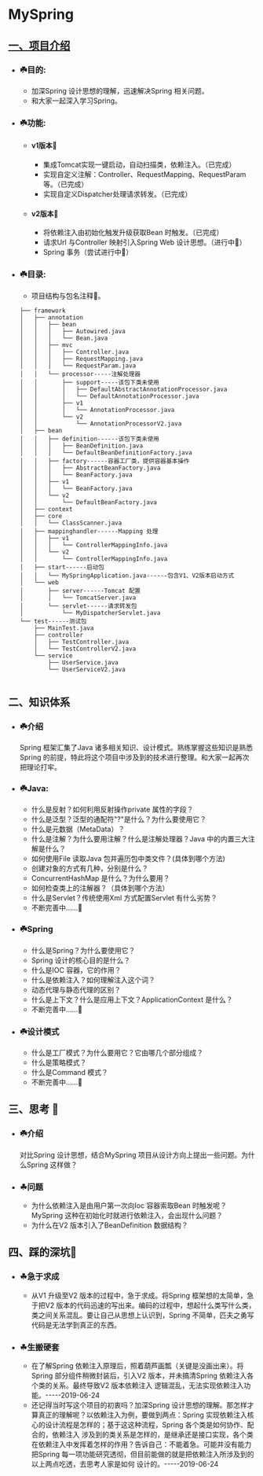 # MySpring

## [一、项目介绍](#41)
* ### ☘️目的:
     * 加深Spring 设计思想的理解，迅速解决Spring 相关问题。
     * 和大家一起深入学习Spring。
     
* ### ☘️功能:
     * #### v1版本🚶‍
         * 集成Tomcat实现一键启动，自动扫描类，依赖注入。（已完成）
         * 实现自定义注解：Controller、RequestMapping、RequestParam等。（已完成）
         * 实现自定义Dispatcher处理请求转发。（已完成）
     * #### v2版本🏃‍
         * 将依赖注入由初始化触发升级获取Bean 时触发。（已完成）
         * 请求Url 与Controller 映射引入Spring Web 设计思想。（进行中🚧）
         * Spring 事务（尝试进行中🚧）

* ### ☘️目录:
     * 项目结构与包名注释🌴。
    ```    
    ├── framework
    │   ├── annotation
    │   │   ├── bean
    │   │   │   ├── Autowired.java
    │   │   │   └── Bean.java
    │   │   ├── mvc
    │   │   │   ├── Controller.java
    │   │   │   ├── RequestMapping.java
    │   │   │   └── RequestParam.java
    │   │   └── processor-----注解处理器
    │   │       ├── support-----该包下类未使用
    │   │       │   ├── DefaultAbstractAnnotationProcessor.java
    │   │       │   └── DefaultAnnotationProcessor.java
    │   │       ├── v1
    │   │       │   └── AnnotationProcessor.java
    │   │       └── v2
    │   │           └── AnnotationProcessorV2.java
    │   ├── bean
    │   │   ├── definition------该包下类未使用
    │   │   │   ├── BeanDefinition.java
    │   │   │   └── DefaultBeanDefinitionFactory.java
    │   │   ├── factory------容器工厂类，提供容器基本操作
    │   │   │   ├── AbstractBeanFactory.java
    │   │   │   └── BeanFactory.java
    │   │   ├── v1
    │   │   │   └── BeanFactory.java
    │   │   └── v2
    │   │       └── DefaultBeanFactory.java
    │   ├── context
    │   ├── core
    │   │   └── ClassScanner.java
    │   ├── mappinghandler------Mapping 处理
    │   │   ├── v1
    │   │   │   └── ControllerMappingInfo.java
    │   │   └── v2
    │   │       └── ControllerMappingInfo.java
    │   ├── start------启动包
    │   │   └── MySpringApplication.java------包含V1、V2版本启动方式
    │   └── web
    │       ├── server------Tomcat 配置
    │       │   └── TomcatServer.java
    │       └── servlet------请求转发包
    │           └── MyDispatcherServlet.java
    └── test------测试包
        ├── MainTest.java
        ├── controller
        │   ├── TestController.java
        │   └── TestControllerV2.java
        └── service
            ├── UserService.java
            └── UserServiceV2.java
            
    ```
    
## 二、知识体系
* ### ☘️介绍 
    Spring 框架汇集了Java 诸多相关知识、设计模式。熟练掌握这些知识是熟悉Spring 的前提，特此将这个项目中涉及到的技术进行整理。和大家一起再次把理论打牢。
        
* ### ☘️Java:
     * 什么是反射？如何利用反射操作private 属性的字段？
     * 什么是泛型？泛型的通配符"?"是什么？为什么要使用它？
     * 什么是元数据（MetaData）？
     * 什么是注解？为什么要用注解？什么是注解处理器？Java 中的内置三大注解是什么？
     * 如何使用File 读取Java 包并遍历包中类文件？(具体到哪个方法)
     * 创建对象的方式有几种，分别是什么？
     * ConcurrentHashMap 是什么？为什么要用？
     * 如何检查类上的注解器？（具体到哪个方法）
     * 什么是Servlet？传统使用Xml 方式配置Servlet 有什么劣势？
     * 不断完善中......🚧
     
* ### ☘️Spring
     * 什么是Spring？为什么要使用它？
     * Spring 设计的核心目的是什么？
     * 什么是IOC 容器，它的作用？
     * 什么是依赖注入？如何理解注入这个词？
     * 动态代理与静态代理的区别？
     * 什么是上下文？什么是应用上下文？ApplicationContext 是什么？
     * 不断完善中......🚧
     
* ### ☘️设计模式
     * 什么是工厂模式？为什么要用它？它由哪几个部分组成？
     * 什么是策略模式？
     * 什么是Command 模式？
     * 不断完善中......🚧
     
## 三、思考 🤔
* ### ☘️介绍
    对比Spring 设计思想，结合MySpring 项目从设计方向上提出一些问题。为什么Spring 这样做？

* ### ☘问题
     * 为什么依赖注入是由用户第一次向Ioc 容器索取Bean 时触发呢？MySpring 这种在初始化时就进行依赖注入，会出现什么问题？
     * 为什么在V2 版本引入了BeanDefinition 数据结构？
     
## <h2 id="41">四、踩的深坑🚧</h2>
* ### ☘急于求成
     * 从V1 升级至V2 版本的过程中，急于求成。将Spring 框架想的太简单，急于把V2 版本的代码迅速的写出来。编码的过程中，想起什么类写什么类，类之间关系混乱。要让自己从思想上认识到，Spring 不简单，匹夫之勇写代码是无法学到真正的东西。
     
* ### ☘生搬硬套
     * 在了解Spring 依赖注入原理后，照着葫芦画瓢（关键是没画出来）。将Spring 部分组件稍微封装后，引入V2 版本，并未搞清Spring 依赖注入各个类的关系。最终导致V2 版本依赖注入
     逻辑混乱，无法实现依赖注入功能。-----2019-06-24
     * 还记得当时写这个项目的初衷吗？加深Spring 设计思想的理解。那怎样才算真正的理解呢？以依赖注入为例，要做到两点：Spring 实现依赖注入核心的设计流程是怎样的；基于这这种流程，Spring 各个类是如何协作、配合的，依赖注入
     涉及到的类关系是怎样的，是继承还是接口实现，各个类在依赖注入中发挥着怎样的作用？告诉自己：不能着急。可能并没有能力把Spring 每一项功能研究透彻，但目前能做的就是把依赖注入所涉及到的以上两点吃透，去思考人家是如何
     设计的。-----2019-06-24